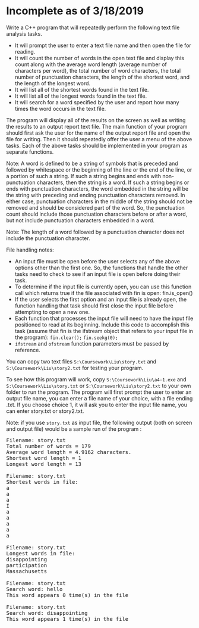Incomplete as of 3/18/2019
===

Write a C++ program that will repeatedly perform the following text file analysis tasks.

- It will prompt the user to enter a text file name and then open the file for reading.
- It will count the number of words in the open text file and display this count along with the average word length (average number of characters per word), the total number of word characters, the total number of punctuation characters, the length of the shortest word, and the length of the longest word.
- It will list all of the shortest words found in the text file.
- It will list all of the longest words found in the text file.
- It will search for a word specified by the user and report how many times the word occurs in the text file.

The program will display all of the results on the screen as well as writing the results to an output report text file. The main function of your program should first ask the user for the name of the output report file and open the file for writing. Then it should repeatedly offer the user a menu of the above tasks. Each of the above tasks should be implemented in your program as separate functions.

Note: A word is defined to be a string of symbols that is preceded and followed by whitespace or the beginning of the line or the end of the line, or a portion of such a string. If such a string begins and ends with non-punctuation characters, then the string is a word. If such a string begins or ends with punctuation characters, the word embedded in the string will be the string with preceding and ending punctuation characters removed. In either case, punctuation characters in the middle of the string should not be removed and should be considered part of the word. So, the punctuation count should include those punctuation characters before or after a word, but not include punctuation characters embedded in a word.

Note: The length of a word followed by a punctuation character does not include the punctuation character.

File handling notes:

- An input file must be open before the user selects any of the above options other than the first one. So, the functions that handle the other tasks need to check to see if an input file is open before doing their task.
- To determine if the input file is currently open, you can use this function call which returns true if the file associated with fin is open:
fin.is_open()
- If the user selects the first option and an input file is already open, the function handling that task should first close the input file before attempting to open a new one.
- Each function that processes the input file will need to have the input file positioned to read at its beginning. Include this code to accomplish this task (assume that fin is the ifstream object that refers to your input file in the program):
 `fin.clear();`
 `fin.seekg(0);`
- `ifstream` and `ofstream` function parameters must be passed by reference.

You can copy two text files `S:\Coursework\Liu\story.txt` and `S:\Coursework\Liu\story2.txt` for testing your program.

To see how this program will work, copy `S:\Coursework\Liu\a4-1.exe` and `S:\Coursework\Liu\story.txt` or `S:\Coursework\Liu\story2.txt` to your own folder to run the program. The program will first prompt the user to enter an output file name, you can enter a file name of your choice, with a file ending .txt. If you choose choice 1, it will ask you to enter the input file name, you can enter story.txt or story2.txt.

Note: if you use `story.txt` as input file, the following output (both on screen and output file) would be a sample run of the program :
<pre>Filename: story.txt
Total number of words = 179
Average word length = 4.9162 characters.
Shortest word length = 1
Longest word length = 13

Filename: story.txt
Shortest words in file: 
a
a
a
I
a
a
a
a
a

Filename: story.txt
Longest words in file: 
disappointing
participation
Massachusetts

Filename: story.txt
Search word: hello
This word appears 0 time(s) in the file

Filename: story.txt
Search word: disappointing
This word appears 1 time(s) in the file</pre>